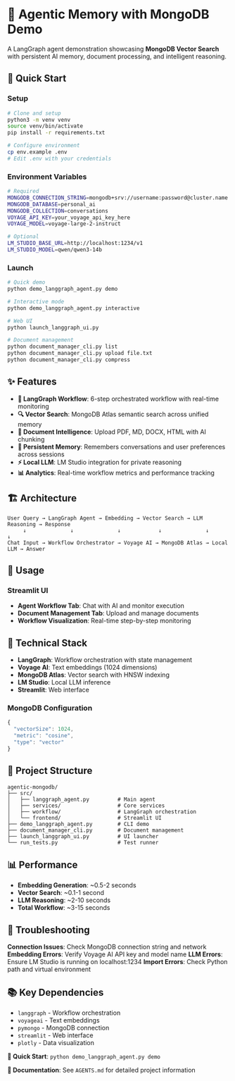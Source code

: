 # 🤖 Agentic Memory with MongoDB Demo

A LangGraph agent demonstration showcasing **MongoDB Vector Search** with persistent AI memory, document processing, and intelligent reasoning.

## 🚀 Quick Start

### Setup

```bash
# Clone and setup
python3 -m venv venv
source venv/bin/activate
pip install -r requirements.txt

# Configure environment
cp env.example .env
# Edit .env with your credentials
```

### Environment Variables

```bash
# Required
MONGODB_CONNECTION_STRING=mongodb+srv://username:password@cluster.name.mongodb.net/
MONGODB_DATABASE=personal_ai
MONGODB_COLLECTION=conversations
VOYAGE_API_KEY=your_voyage_api_key_here
VOYAGE_MODEL=voyage-large-2-instruct

# Optional
LM_STUDIO_BASE_URL=http://localhost:1234/v1
LM_STUDIO_MODEL=qwen/qwen3-14b
```

### Launch

```bash
# Quick demo
python demo_langgraph_agent.py demo

# Interactive mode
python demo_langgraph_agent.py interactive

# Web UI
python launch_langgraph_ui.py

# Document management
python document_manager_cli.py list
python document_manager_cli.py upload file.txt
python document_manager_cli.py compress
```

## ✨ Features

- **🔄 LangGraph Workflow**: 6-step orchestrated workflow with real-time monitoring
- **🔍 Vector Search**: MongoDB Atlas semantic search across unified memory
- **📄 Document Intelligence**: Upload PDF, MD, DOCX, HTML with AI chunking
- **🧠 Persistent Memory**: Remembers conversations and user preferences across sessions
- **⚡ Local LLM**: LM Studio integration for private reasoning
- **📊 Analytics**: Real-time workflow metrics and performance tracking

## 🏗️ Architecture

```text
User Query → LangGraph Agent → Embedding → Vector Search → LLM Reasoning → Response
     ↓              ↓              ↓            ↓              ↓            ↓
Chat Input → Workflow Orchestrator → Voyage AI → MongoDB Atlas → Local LLM → Answer
```

## 🎯 Usage

### Streamlit UI

- **Agent Workflow Tab**: Chat with AI and monitor execution
- **Document Management Tab**: Upload and manage documents
- **Workflow Visualization**: Real-time step-by-step monitoring

## 🔧 Technical Stack

- **LangGraph**: Workflow orchestration with state management
- **Voyage AI**: Text embeddings (1024 dimensions)
- **MongoDB Atlas**: Vector search with HNSW indexing
- **LM Studio**: Local LLM inference
- **Streamlit**: Web interface

### MongoDB Configuration

```javascript
{
  "vectorSize": 1024,
  "metric": "cosine",
  "type": "vector"
}
```

## 📁 Project Structure

```text
agentic-mongodb/
├── src/
│   ├── langgraph_agent.py         # Main agent
│   ├── services/                  # Core services
│   ├── workflow/                  # LangGraph orchestration
│   └── frontend/                  # Streamlit UI
├── demo_langgraph_agent.py        # CLI demo
├── document_manager_cli.py        # Document management
├── launch_langgraph_ui.py         # UI launcher
└── run_tests.py                   # Test runner
```

## 📊 Performance

- **Embedding Generation**: ~0.5-2 seconds
- **Vector Search**: ~0.1-1 second  
- **LLM Reasoning**: ~2-10 seconds
- **Total Workflow**: ~3-15 seconds

## 🐛 Troubleshooting

**Connection Issues**: Check MongoDB connection string and network
**Embedding Errors**: Verify Voyage AI API key and model name
**LLM Errors**: Ensure LM Studio is running on localhost:1234
**Import Errors**: Check Python path and virtual environment


## 📚 Key Dependencies

- `langgraph` - Workflow orchestration
- `voyageai` - Text embeddings
- `pymongo` - MongoDB connection
- `streamlit` - Web interface
- `plotly` - Data visualization

**🚀 Quick Start**: `python demo_langgraph_agent.py demo`

**📖 Documentation**: See `AGENTS.md` for detailed project information
